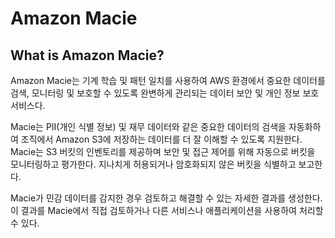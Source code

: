 # Amazon Macie

## What is Amazon Macie?

Amazon Macie는 기계 학습 및 패턴 일치를 사용하여 AWS 환경에서 중요한 데이터를 검색, 모니터링 및 보호할 수 있도록 완변하게 관리되는 데이터 보안 및 개인 정보 보호 서비스다.

Macie는 PII\(개인 식별 정보\) 및 재무 데이터와 같은 중요한 데이터의 검색을 자동화하여 조직에서 Amazon S3에 저장하는 데이터를 더 잘 이해할 수 있도록 지원한다. Macie는 S3 버킷의 인벤토리를 제공하며 보안 및 접근 제어를 위해 자동으로 버킷을 모니터링하고 평가한다. 지나치게 허용되거나 암호화되지 않은 버킷을 식별하고 보고한다.

 Macie가 민감 데이터를 감지한 경우 검토하고 해결할 수 있는 자세한 결과를 생성한다. 이 결과를 Macie에서 직접 검토하거나 다른 서비스나 애플리케이션을 사용하여 처리할 수 있다.

